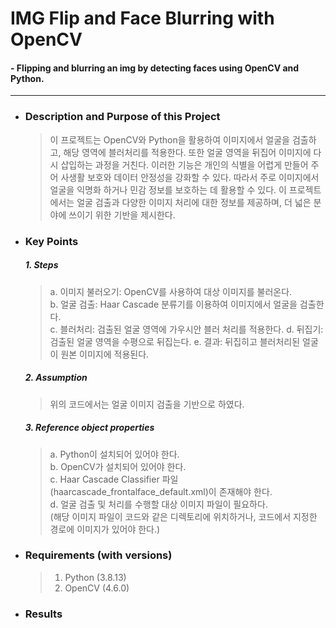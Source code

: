 # IMG Flip and Face Blurring with OpenCV
#### -  Flipping and blurring an img by detecting faces using OpenCV and Python.   

 ---
 - ### **Description and Purpose of this Project**  
   > 이 프로젝트는 OpenCV와 Python을 활용하여 이미지에서 얼굴을 검출하고, 해당 영역에 블러처리를 적용한다. 또한 얼굴 영역을 뒤집어 이미지에 다시 삽입하는 과정을 거친다.  이러한 기능은 개인의 식별을 어렵게 만들어 주어 사생활 보호와 데이터 안정성을 강화할 수 있다. 따라서 주로 이미지에서 얼굴을 익명화 하거나 민감 정보를 보호하는 데 활용할 수 있다. 이 프로젝트에서는 얼굴 검출과 다양한 이미지 처리에 대한 정보를 제공하며, 더 넓은 분야에 쓰이기 위한 기반을 제시한다.  

- ### **Key Points**    
  ##### 1. **Steps**
    > a. 이미지 불러오기: OpenCV를 사용하여 대상 이미지를 불러온다.  
    > b. 얼굴 검출: Haar Cascade 분류기를 이용하여 이미지에서 얼굴을 검출한다.  
    > c. 블러처리: 검출된 얼굴 영역에 가우시안 블러 처리를 적용한다.
    > d. 뒤집기: 검출된 얼굴 영역을 수평으로 뒤집는다.
    > e. 결과: 뒤집히고 블러처리된 얼굴이 원본 이미지에 적용된다.     
  ##### 2. **Assumption**
  > 위의 코드에서는 얼굴 이미지 검출을 기반으로 하였다.  
  ##### 3. **Reference object properties**
    > a. Python이 설치되어 있어야 한다.  
    > b. OpenCV가 설치되어 있어야 한다.  
    > c. Haar Cascade Classifier 파일(haarcascade_frontalface_default.xml)이 존재해야 한다.  
   > d. 얼굴 검출 및 처리를 수행할 대상 이미지 파일이 필요하다.   
     (해당 이미지 파일이 코드와 같은 디렉토리에 위치하거나, 코드에서 지정한 경로에 이미지가 있어야 한다.)  
- ### **Requirements (with versions)**      
  > 1. Python (3.8.13)  
  > 2. OpenCV (4.6.0)  

- ### **Results**  

